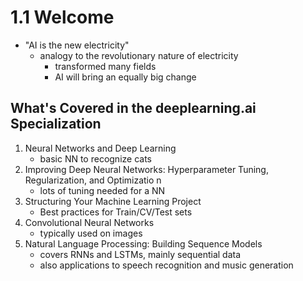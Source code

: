 # 1.1 Welcome

- "AI is the new electricity"
	- analogy to the revolutionary nature of electricity
		- transformed many fields
		- AI will bring an equally big change

## What's Covered in the deeplearning.ai Specialization
1. Neural Networks and Deep Learning
	- basic NN to recognize cats
2. Improving Deep Neural Networks: Hyperparameter Tuning, Regularization, and Optimizatio n
	- lots of tuning needed for a NN
3. Structuring Your Machine Learning Project
	- Best practices for Train/CV/Test sets
4. Convolutional Neural Networks
	- typically used on images
5. Natural Language Processing: Building Sequence Models
	- covers RNNs and LSTMs, mainly sequential data
	- also applications to speech recognition and music generation

